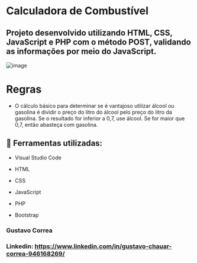 # Calculadora de Combustível


## Projeto desenvolvido utilizando HTML, CSS, JavaScript e PHP com o método POST, validando as informações por meio do JavaScript.


![image](https://github.com/ByGustavoo/Calculadora-Combustivel/assets/132701636/672a9219-6874-4d1e-83ab-c77d2e5e4eb6)


# Regras

* O cálculo básico para determinar se é vantajoso utilizar álcool ou gasolina é dividir o preço do litro do álcool pelo preço do litro da gasolina. Se o resultado for inferior a 0,7, use álcool. Se for maior que 0,7, então abasteça com gasolina.


## 🚀 Ferramentas utilizadas:


* Visual Studio Code

* HTML

* CSS

* JavaScript

* PHP

* Bootstrap


### Gustavo Correa

### Linkedin: https://www.linkedin.com/in/gustavo-chauar-correa-946168269/
